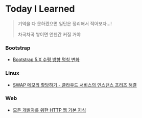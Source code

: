# Today I Learned

> 기억을 다 못하겠으면 일단은 정리해서 적어보자...!
>
> 차곡차곡 쌓이면 언젠간 커질 거야

### Bootstrap

- [Bootstrap 5.X 수평 방향 명칭 변화]()

### Linux

- [SWAP 메모리 할당하기 - 클라우드 서비스의 인스턴스 프리즈 해결](https://github.com/TenJeong/TIL/blob/0588b7953aa7dab4ede82ad0f960f8bf2c941435/Linux/SWAP%20%EB%A9%94%EB%AA%A8%EB%A6%AC%20%ED%95%A0%EB%8B%B9%ED%95%98%EA%B8%B0%20-%20%ED%81%B4%EB%9D%BC%EC%9A%B0%EB%93%9C%20%EC%84%9C%EB%B9%84%EC%8A%A4%EC%9D%98%20%EC%9D%B8%EC%8A%A4%ED%84%B4%EC%8A%A4%20%ED%94%84%EB%A6%AC%EC%A6%88%20%ED%95%B4%EA%B2%B0.md)

### Web

- [모든 개발자를 위한 HTTP 웹 기본 지식](https://github.com/TenJeong/TIL/blob/main/Web/%EB%AA%A8%EB%93%A0%20%EA%B0%9C%EB%B0%9C%EC%9E%90%EB%A5%BC%20%EC%9C%84%ED%95%9C%20HTTP%20%EC%9B%B9%20%EA%B8%B0%EB%B3%B8%20%EC%A7%80%EC%8B%9D.md)
